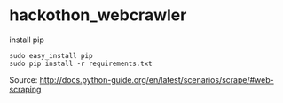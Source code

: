 # hackothon_webcrawler
install pip
```
sudo easy_install pip
sudo pip install -r requirements.txt
```

Source: http://docs.python-guide.org/en/latest/scenarios/scrape/#web-scraping
